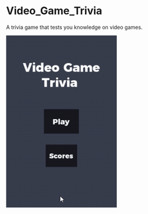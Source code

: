# Video_Game_Trivia
A trivia game that tests you knowledge on video games.

<img src="demo_gifs/demo1.gif" align="middle" width="300px"/>
